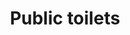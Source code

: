 ---
schema: default
title: Public toilets
organization: Aberdeenshire Council
notes: >-
    
resources:
  - name: Public toilets KMZ
  - url: >-
      https://online.aberdeenshire.gov.uk/apps/OpenData/kml/public_toilets.kmz
  - format: KMZ
license: Open Government Licence 3.0 (United Kingdom)
category:


  - Toiletsmaintainer: Aberdeenshire Council
maintainer_email: someone@example.com
---